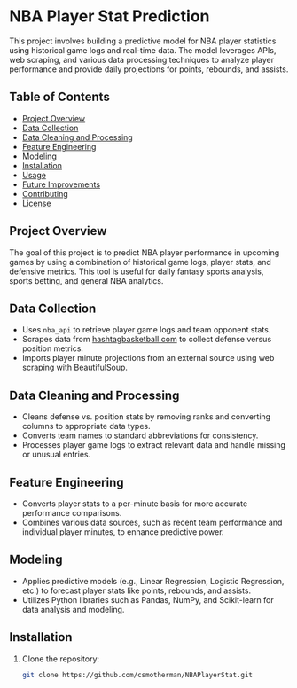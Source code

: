 # NBA Player Stat Prediction

This project involves building a predictive model for NBA player statistics using historical game logs and real-time data. The model leverages APIs, web scraping, and various data processing techniques to analyze player performance and provide daily projections for points, rebounds, and assists. 

## Table of Contents
- [Project Overview](#project-overview)
- [Data Collection](#data-collection)
- [Data Cleaning and Processing](#data-cleaning-and-processing)
- [Feature Engineering](#feature-engineering)
- [Modeling](#modeling)
- [Installation](#installation)
- [Usage](#usage)
- [Future Improvements](#future-improvements)
- [Contributing](#contributing)
- [License](#license)

## Project Overview
The goal of this project is to predict NBA player performance in upcoming games by using a combination of historical game logs, player stats, and defensive metrics. This tool is useful for daily fantasy sports analysis, sports betting, and general NBA analytics.

## Data Collection
- Uses `nba_api` to retrieve player game logs and team opponent stats.
- Scrapes data from [hashtagbasketball.com](https://hashtagbasketball.com/nba-defense-vs-position) to collect defense versus position metrics.
- Imports player minute projections from an external source using web scraping with BeautifulSoup.

## Data Cleaning and Processing
- Cleans defense vs. position stats by removing ranks and converting columns to appropriate data types.
- Converts team names to standard abbreviations for consistency.
- Processes player game logs to extract relevant data and handle missing or unusual entries.
  
## Feature Engineering
- Converts player stats to a per-minute basis for more accurate performance comparisons.
- Combines various data sources, such as recent team performance and individual player minutes, to enhance predictive power.

## Modeling
- Applies predictive models (e.g., Linear Regression, Logistic Regression, etc.) to forecast player stats like points, rebounds, and assists.
- Utilizes Python libraries such as Pandas, NumPy, and Scikit-learn for data analysis and modeling.

## Installation
1. Clone the repository:
   ```bash
   git clone https://github.com/csmotherman/NBAPlayerStat.git
